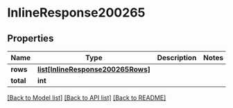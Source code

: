 # InlineResponse200265

## Properties
Name | Type | Description | Notes
------------ | ------------- | ------------- | -------------
**rows** | [**list[InlineResponse200265Rows]**](InlineResponse200265Rows.md) |  | 
**total** | **int** |  | 

[[Back to Model list]](../README.md#documentation-for-models) [[Back to API list]](../README.md#documentation-for-api-endpoints) [[Back to README]](../README.md)

